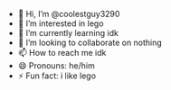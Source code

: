 - 👋 Hi, I’m @coolestguy3290
- 👀 I’m interested in lego
- 🌱 I’m currently learning idk
- 💞️ I’m looking to collaborate on nothing
- 📫 How to reach me idk
- 😄 Pronouns: he/him
- ⚡ Fun fact: i like lego

<!---
coolestguy3290/coolestguy3290 is a ✨ special ✨ repository because its `README.md` (this file) appears on your GitHub profile.
You can click the Preview link to take a look at your changes.
--->
